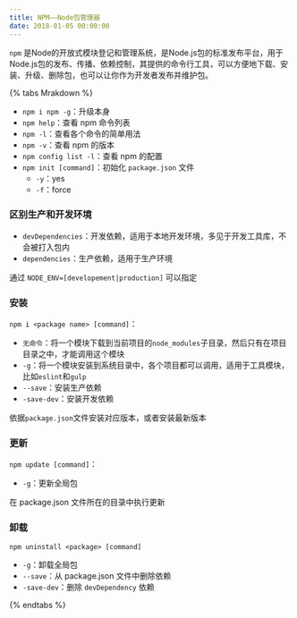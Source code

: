 ```yaml
---
title: NPM——Node包管理器
date: 2018-01-05 00:00:00
---
```

`npm` 是Node的开放式模块登记和管理系统，是Node.js包的标准发布平台，用于Node.js包的发布、传播、依赖控制，其提供的命令行工具，可以方便地下载、安装、升级、删除包，也可以让你作为开发者发布并维护包。

{% tabs Mrakdown %}
<!-- tab 基础命令 -->
- `npm i npm -g`：升级本身
- `npm help`：查看 npm 命令列表
- `npm -l`：查看各个命令的简单用法
- `npm -v`：查看 npm 的版本
- `npm config list -l`：查看 npm 的配置
- `npm init [command]`：初始化 `package.json` 文件
  - `-y`：yes
  - `-f`：force
<!-- endtab -->
<!-- tab 常用命令 -->
### 区别生产和开发环境
- `devDependencies`：开发依赖，适用于本地开发环境，多见于开发工具库，不会被打入包内
- `dependencies`：生产依赖，适用于生产环境

通过 `NODE_ENV=[developement|production]` 可以指定
### 安装
`npm i <package name> [command]`：
- `无命令`：将一个模块下载到当前项目的`node_modules`子目录，然后只有在项目目录之中，才能调用这个模块
- `-g`：将一个模块安装到系统目录中，各个项目都可以调用，适用于工具模块，比如`eslint`和`gulp`
- `--save`：安装生产依赖
- `-save-dev`：安装开发依赖

依据`package.json`文件安装对应版本，或者安装最新版本

### 更新
`npm update [command]`：
- `-g`：更新全局包

在 package.json 文件所在的目录中执行更新

### 卸载
`npm uninstall <package> [command]`
- `-g`：卸载全局包
- `--save`：从 package.json 文件中删除依赖
- `-save-dev`：删除 `devDependency` 依赖

<!-- endtab -->
<!-- tab 其他 -->
<!-- endtab -->
{% endtabs %}


